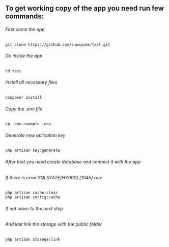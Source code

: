 ## To get working copy of the app you need run few commands:

###### First clone the app
```
git clone https://github.com/snoopsmk/test.git
```

###### Go inside the app
```
cd test
```

###### Install all necessary files
```
composer install
```

###### Copy the .env file
```
cp .env.example .env
```

###### Generate new aplication key
```
php artisan key:generate
```


###### After that you need create database and connect it with the app

###### If there is error SQLSTATE[HY000] [1045] run:
```
php artisan cache:clear
php artisan config:cache
```
###### If not move to the next step

###### And last link the storage with the public folder
```
php artisan storage:link
```
